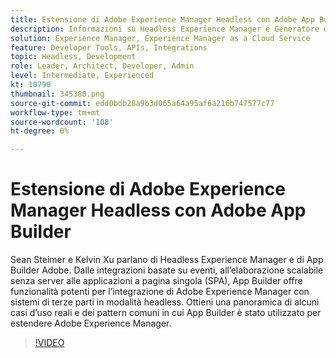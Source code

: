 ```yaml
---
title: Estensione di Adobe Experience Manager Headless con Adobe App Builder
description: Informazioni su Headless Experience Manager e Generatore di app Adobe. Dalle integrazioni basate su eventi all'elaborazione scalabile senza server alle applicazioni a pagina singola (SPA), è possibile integrare l'AEM con sistemi di terze parti
solution: Experience Manager, Experience Manager as a Cloud Service
feature: Developer Tools, APIs, Integrations
topic: Headless, Development
role: Leader, Architect, Developer, Admin
level: Intermediate, Experienced
kt: 10790
thumbnail: 345380.png
source-git-commit: edd0bdb28a9b3d065a64a95af6a216b747577c77
workflow-type: tm+mt
source-wordcount: '108'
ht-degree: 0%

---
```



# Estensione di Adobe Experience Manager Headless con Adobe App Builder

Sean Steimer e Kelvin Xu parlano di Headless Experience Manager e di App Builder Adobe. Dalle integrazioni basate su eventi, all’elaborazione scalabile senza server alle applicazioni a pagina singola (SPA), App Builder offre funzionalità potenti per l’integrazione di Adobe Experience Manager con sistemi di terze parti in modalità headless. Ottieni una panoramica di alcuni casi d’uso reali e dei pattern comuni in cui App Builder è stato utilizzato per estendere Adobe Experience Manager.

>[!VIDEO](https://video.tv.adobe.com/v/345380/?quality=12&learn=on)
